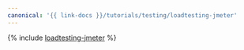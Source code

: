 ```yaml
---
canonical: '{{ link-docs }}/tutorials/testing/loadtesting-jmeter'
---
```


{% include [loadtesting-jmeter](../../_tutorials/dev/loadtesting-jmeter.md) %}